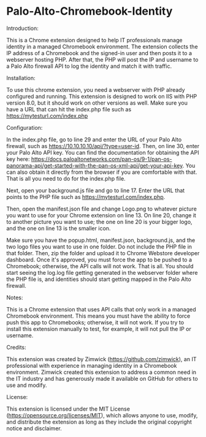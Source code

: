 # Palo-Alto-Chromebook-Identity
Introduction:

This is a Chrome extension designed to help IT professionals manage identity in a managed Chromebook environment. The extension collects the IP address of a Chromebook and the signed-in user and then posts it to a webserver hosting PHP. After that, the PHP will post the IP and username to a Palo Alto firewall API to log the identity and match it with traffic.

Installation:

To use this chrome extension, you need a webserver with PHP already configured and running. This extension is designed to work on IIS with PHP version 8.0, but it should work on other versions as well. Make sure you have a URL that can hit the index.php file such as https://mytesturl.com/index.php

Configuration:

In the index.php file, go to line 29 and enter the URL of your Palo Alto firewall, such as https://10.10.10.10/api/?type=user-id. Then, on line 30, enter your Palo Alto API key. You can find the documentation for obtaining the API key here: https://docs.paloaltonetworks.com/pan-os/9-1/pan-os-panorama-api/get-started-with-the-pan-os-xml-api/get-your-api-key. You can also obtain it directly from the browser if you are comfortable with that. That is all you need to do for the index.php file.

Next, open your background.js file and go to line 17. Enter the URL that points to the PHP file such as https://mytesturl.com/index.php.

Then, open the manifest.json file and change Logo.png to whatever picture you want to use for your Chrome extension on line 13. On line 20, change it to another picture you want to use; the one on line 20 is your bigger logo, and the one on line 13 is the smaller icon.

Make sure you have the popup.html, manifest.json, background.js, and the two logo files you want to use in one folder. Do not include the PHP file in that folder. Then, zip the folder and upload it to Chrome Webstore developer dashboard. Once it's approved, you must force the app to be pushed to a Chromebook; otherwise, the API calls will not work. That is all. You should start seeing the log.log file getting generated in the webserver folder where the PHP file is, and identities should start getting mapped in the Palo Alto firewall.

Notes:

This is a Chrome extension that uses API calls that only work in a managed Chromebook environment. This means you must have the ability to force push this app to Chromebooks; otherwise, it will not work. If you try to install this extension manually to test, for example, it will not pull the IP or username.

Credits:

This extension was created by Zimwick (https://github.com/zimwick), an IT professional with experience in managing identity in a Chromebook environment. Zimwick created this extension to address a common need in the IT industry and has generously made it available on GitHub for others to use and modify.

License:

This extension is licensed under the MIT License (https://opensource.org/licenses/MIT), which allows anyone to use, modify, and distribute the extension as long as they include the original copyright notice and disclaimer.
